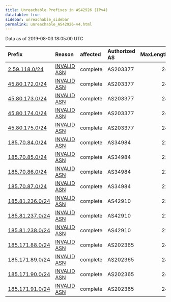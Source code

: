 ```yaml
---
title: Unreachable Prefixes in AS42926 (IPv4)
datatable: true
sidebar: unreachable_sidebar
permalink: unreachable_AS42926-v4.html
---
```


Data as of 2019-08-03 18:05:00 UTC


<div class="datatable-begin"></div>

| Prefix                                                   | Reason                                                                                                 | affected   | Authorized AS   |   MaxLength | Anchor                                         |   unreachable /24s |
|:---------------------------------------------------------|:-------------------------------------------------------------------------------------------------------|:-----------|:----------------|------------:|:-----------------------------------------------|-------------------:|
| [2.59.118.0/24](https://stat.ripe.net/2.59.118.0/24)     | [INVALID ASN](https://rpki-validator.ripe.net/announcement-preview?asn=AS42926&prefix=2.59.118.0/24)   | complete   | AS203377        |          24 | [RIPE](unreachable_RIPE_NCC_RPKI_Root-v4.html) |                  1 |
| [45.80.172.0/24](https://stat.ripe.net/45.80.172.0/24)   | [INVALID ASN](https://rpki-validator.ripe.net/announcement-preview?asn=AS42926&prefix=45.80.172.0/24)  | complete   | AS203377        |          24 | [RIPE](unreachable_RIPE_NCC_RPKI_Root-v4.html) |                  1 |
| [45.80.173.0/24](https://stat.ripe.net/45.80.173.0/24)   | [INVALID ASN](https://rpki-validator.ripe.net/announcement-preview?asn=AS42926&prefix=45.80.173.0/24)  | complete   | AS203377        |          24 | [RIPE](unreachable_RIPE_NCC_RPKI_Root-v4.html) |                  1 |
| [45.80.174.0/24](https://stat.ripe.net/45.80.174.0/24)   | [INVALID ASN](https://rpki-validator.ripe.net/announcement-preview?asn=AS42926&prefix=45.80.174.0/24)  | complete   | AS203377        |          24 | [RIPE](unreachable_RIPE_NCC_RPKI_Root-v4.html) |                  1 |
| [45.80.175.0/24](https://stat.ripe.net/45.80.175.0/24)   | [INVALID ASN](https://rpki-validator.ripe.net/announcement-preview?asn=AS42926&prefix=45.80.175.0/24)  | complete   | AS203377        |          24 | [RIPE](unreachable_RIPE_NCC_RPKI_Root-v4.html) |                  1 |
| [185.70.84.0/24](https://stat.ripe.net/185.70.84.0/24)   | [INVALID ASN](https://rpki-validator.ripe.net/announcement-preview?asn=AS42926&prefix=185.70.84.0/24)  | complete   | AS34984         |          22 | [RIPE](unreachable_RIPE_NCC_RPKI_Root-v4.html) |                  1 |
| [185.70.85.0/24](https://stat.ripe.net/185.70.85.0/24)   | [INVALID ASN](https://rpki-validator.ripe.net/announcement-preview?asn=AS42926&prefix=185.70.85.0/24)  | complete   | AS34984         |          22 | [RIPE](unreachable_RIPE_NCC_RPKI_Root-v4.html) |                  1 |
| [185.70.86.0/24](https://stat.ripe.net/185.70.86.0/24)   | [INVALID ASN](https://rpki-validator.ripe.net/announcement-preview?asn=AS42926&prefix=185.70.86.0/24)  | complete   | AS34984         |          22 | [RIPE](unreachable_RIPE_NCC_RPKI_Root-v4.html) |                  1 |
| [185.70.87.0/24](https://stat.ripe.net/185.70.87.0/24)   | [INVALID ASN](https://rpki-validator.ripe.net/announcement-preview?asn=AS42926&prefix=185.70.87.0/24)  | complete   | AS34984         |          22 | [RIPE](unreachable_RIPE_NCC_RPKI_Root-v4.html) |                  1 |
| [185.81.236.0/24](https://stat.ripe.net/185.81.236.0/24) | [INVALID ASN](https://rpki-validator.ripe.net/announcement-preview?asn=AS42926&prefix=185.81.236.0/24) | complete   | AS42910         |          22 | [RIPE](unreachable_RIPE_NCC_RPKI_Root-v4.html) |                  1 |
| [185.81.237.0/24](https://stat.ripe.net/185.81.237.0/24) | [INVALID ASN](https://rpki-validator.ripe.net/announcement-preview?asn=AS42926&prefix=185.81.237.0/24) | complete   | AS42910         |          22 | [RIPE](unreachable_RIPE_NCC_RPKI_Root-v4.html) |                  1 |
| [185.81.238.0/24](https://stat.ripe.net/185.81.238.0/24) | [INVALID ASN](https://rpki-validator.ripe.net/announcement-preview?asn=AS42926&prefix=185.81.238.0/24) | complete   | AS42910         |          22 | [RIPE](unreachable_RIPE_NCC_RPKI_Root-v4.html) |                  1 |
| [185.171.88.0/24](https://stat.ripe.net/185.171.88.0/24) | [INVALID ASN](https://rpki-validator.ripe.net/announcement-preview?asn=AS42926&prefix=185.171.88.0/24) | complete   | AS202365        |          24 | [RIPE](unreachable_RIPE_NCC_RPKI_Root-v4.html) |                  1 |
| [185.171.89.0/24](https://stat.ripe.net/185.171.89.0/24) | [INVALID ASN](https://rpki-validator.ripe.net/announcement-preview?asn=AS42926&prefix=185.171.89.0/24) | complete   | AS202365        |          24 | [RIPE](unreachable_RIPE_NCC_RPKI_Root-v4.html) |                  1 |
| [185.171.90.0/24](https://stat.ripe.net/185.171.90.0/24) | [INVALID ASN](https://rpki-validator.ripe.net/announcement-preview?asn=AS42926&prefix=185.171.90.0/24) | complete   | AS202365        |          24 | [RIPE](unreachable_RIPE_NCC_RPKI_Root-v4.html) |                  1 |
| [185.171.91.0/24](https://stat.ripe.net/185.171.91.0/24) | [INVALID ASN](https://rpki-validator.ripe.net/announcement-preview?asn=AS42926&prefix=185.171.91.0/24) | complete   | AS202365        |          24 | [RIPE](unreachable_RIPE_NCC_RPKI_Root-v4.html) |                  1 |

<div class="datatable-end"></div>
